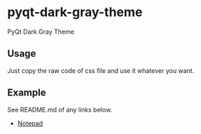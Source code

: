 # pyqt-dark-gray-theme
PyQt Dark Gray Theme

## Usage
Just copy the raw code of css file and use it whatever you want.

## Example
See README.md of any links below.
* <a href="https://github.com/yjg30737/pyqt-dark-notepad.git">Notepad</a>
